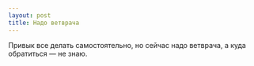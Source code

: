 ```yaml
---
layout: post 
title: Надо ветврача 
--- 
```

Привык все делать самостоятельно, но сейчас надо ветврача, а куда обратиться — не знаю.
